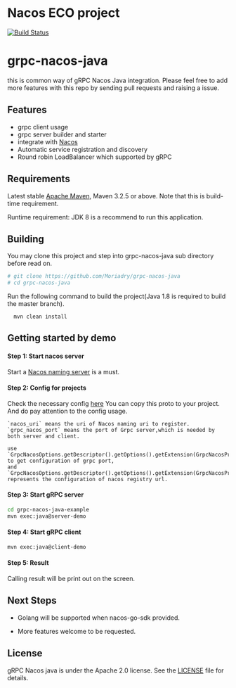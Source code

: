 # Nacos ECO project

[![Build Status](https://travis-ci.org/apache/dubbo.svg?branch=master)](https://travis-ci.org/Moriadry/grpc-nacos-java)

# grpc-nacos-java

this is common way of gRPC Nacos Java integration. Please feel free to add more features with this repo by sending pull requests and raising a issue.

## Features

* grpc client usage
* grpc server builder and starter
* integrate with [Nacos](https://github.com/alibaba/nacos)
* Automatic service registration and discovery
* Round robin LoadBalancer which supported by gRPC

## Requirements

Latest stable [Apache Maven](http://maven.apache.org), Maven 3.2.5 or above. Note that this is build-time requirement.

Runtime requirement: JDK 8 is a recommend to run this application.

## Building

You may clone this project and step into grpc-nacos-java sub directory before read on.

```bash
# git clone https://github.com/Moriadry/grpc-nacos-java
# cd grpc-nacos-java
```

Run the following command to build the project(Java 1.8 is required to build the master branch).

```
  mvn clean install
```

## Getting started by demo


#### Step 1: Start nacos server

Start a [Nacos naming server](https://github.com/alibaba/nacos#quick-start) is a must.

#### Step 2: Config for projects

Check the necessary config [here](https://github.com/Moriadry/grpc-nacos-java/blob/master/grpc-nacos-java-example/src/main/java/org/moriadry/nacos/grpc/example/proto/GrpcNacosConfig.proto)
You can copy this proto to your project. And do pay attention to the config usage.

    `nacos_uri` means the uri of Nacos naming uri to register.
    `grpc_nacos_port` means the port of Grpc server,which is needed by both server and client.

    use `GrpcNacosOptions.getDescriptor().getOptions().getExtension(GrpcNacosProto.grpcNacosPort)` to get configuration of grpc port,
    and `GrpcNacosOptions.getDescriptor().getOptions().getExtension(GrpcNacosProto.nacosUri)` represents the configuration of nacos registry url. 
     
    
    
#### Step 3: Start gRPC server

```bash
cd grpc-nacos-java-example
mvn exec:java@server-demo
```

#### Step 4: Start gRPC client

```bash
mvn exec:java@client-demo
```
#### Step 5: Result

Calling result will be print out on the screen.

## Next Steps

* Golang will be supported when nacos-go-sdk provided.

* More features welcome to be requested.

## License

gRPC Nacos java is under the Apache 2.0 license. See the [LICENSE](https://github.com/Moriadry/grpc-nacos-java/blob/master/LICENSE) file for details.
